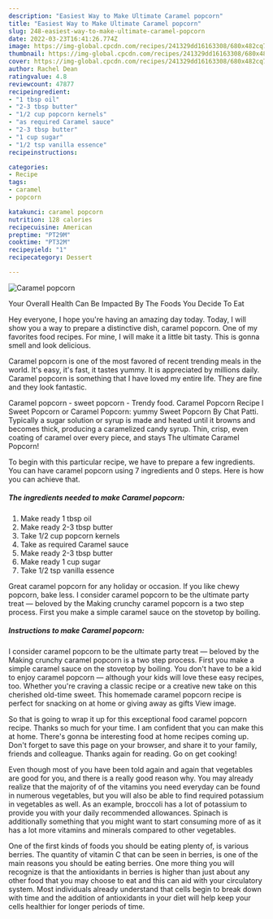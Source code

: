 ```yaml
---
description: "Easiest Way to Make Ultimate Caramel popcorn"
title: "Easiest Way to Make Ultimate Caramel popcorn"
slug: 248-easiest-way-to-make-ultimate-caramel-popcorn
date: 2022-03-23T16:41:26.774Z
image: https://img-global.cpcdn.com/recipes/241329dd16163308/680x482cq70/caramel-popcorn-recipe-main-photo.jpg
thumbnail: https://img-global.cpcdn.com/recipes/241329dd16163308/680x482cq70/caramel-popcorn-recipe-main-photo.jpg
cover: https://img-global.cpcdn.com/recipes/241329dd16163308/680x482cq70/caramel-popcorn-recipe-main-photo.jpg
author: Rachel Dean
ratingvalue: 4.8
reviewcount: 47877
recipeingredient:
- "1 tbsp oil"
- "2-3 tbsp butter"
- "1/2 cup popcorn kernels"
- "as required Caramel sauce"
- "2-3 tbsp butter"
- "1 cup sugar"
- "1/2 tsp vanilla essence"
recipeinstructions:

categories:
- Recipe
tags:
- caramel
- popcorn

katakunci: caramel popcorn 
nutrition: 128 calories
recipecuisine: American
preptime: "PT29M"
cooktime: "PT32M"
recipeyield: "1"
recipecategory: Dessert

---
```



![Caramel popcorn](https://img-global.cpcdn.com/recipes/241329dd16163308/680x482cq70/caramel-popcorn-recipe-main-photo.jpg)

Your Overall Health Can Be Impacted By The Foods You Decide To Eat

Hey everyone, I hope you're having an amazing day today. Today, I will show you a way to prepare a distinctive dish, caramel popcorn. One of my favorites food recipes. For mine, I will make it a little bit tasty. This is gonna smell and look delicious.

Caramel popcorn is one of the most favored of recent trending meals in the world. It's easy, it's fast, it tastes yummy. It is appreciated by millions daily. Caramel popcorn is something that I have loved my entire life. They are fine and they look fantastic.

Caramel popcorn - sweet popcorn - Trendy food. Caramel Popcorn Recipe l Sweet Popcorn or Caramel Popcorn: yummy Sweet Popcorn By Chat Patti. Typically a sugar solution or syrup is made and heated until it browns and becomes thick, producing a caramelized candy syrup. Thin, crisp, even coating of caramel over every piece, and stays The ultimate Caramel Popcorn!


To begin with this particular recipe, we have to prepare a few ingredients. You can have caramel popcorn using 7 ingredients and 0 steps. Here is how you can achieve that.

<!--inarticleads1-->

##### The ingredients needed to make Caramel popcorn:

1. Make ready 1 tbsp oil
1. Make ready 2-3 tbsp butter
1. Take 1/2 cup popcorn kernels
1. Take as required Caramel sauce
1. Make ready 2-3 tbsp butter
1. Make ready 1 cup sugar
1. Take 1/2 tsp vanilla essence


Great caramel popcorn for any holiday or occasion. If you like chewy popcorn, bake less. I consider caramel popcorn to be the ultimate party treat — beloved by the Making crunchy caramel popcorn is a two step process. First you make a simple caramel sauce on the stovetop by boiling. 

<!--inarticleads2-->

##### Instructions to make Caramel popcorn:



I consider caramel popcorn to be the ultimate party treat — beloved by the Making crunchy caramel popcorn is a two step process. First you make a simple caramel sauce on the stovetop by boiling. You don&#39;t have to be a kid to enjoy caramel popcorn — although your kids will love these easy recipes, too. Whether you&#39;re craving a classic recipe or a creative new take on this cherished old-time sweet. This homemade caramel popcorn recipe is perfect for snacking on at home or giving away as gifts View image. 

So that is going to wrap it up for this exceptional food caramel popcorn recipe. Thanks so much for your time. I am confident that you can make this at home. There's gonna be interesting food at home recipes coming up. Don't forget to save this page on your browser, and share it to your family, friends and colleague. Thanks again for reading. Go on get cooking!

Even though most of you have been told again and again that vegetables are good for you, and there is a really good reason why. You may already realize that the majority of of the vitamins you need everyday can be found in numerous vegetables, but you will also be able to find required potassium in vegetables as well. As an example, broccoli has a lot of potassium to provide you with your daily recommended allowances. Spinach is additionally something that you might want to start consuming more of as it has a lot more vitamins and minerals compared to other vegetables.

One of the first kinds of foods you should be eating plenty of, is various berries. The quantity of vitamin C that can be seen in berries, is one of the main reasons you should be eating berries. One more thing you will recognize is that the antioxidants in berries is higher than just about any other food that you may choose to eat and this can aid with your circulatory system. Most individuals already understand that cells begin to break down with time and the addition of antioxidants in your diet will help keep your cells healthier for longer periods of time.
